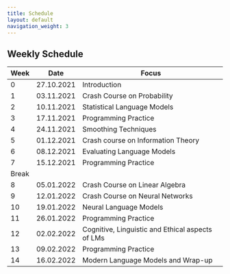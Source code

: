 ```yaml
---
title: Schedule
layout: default
navigation_weight: 3
---
```


## Weekly Schedule

|Week| Date | Focus    |
|----|----------|----------|
| 0 |27.10.2021 | Introduction |
| 1 |03.11.2021 | Crash Course on Probability |
| 2 |10.11.2021 | Statistical Language Models |
| 3 |17.11.2021 | Programming Practice |
| 4 |24.11.2021 | Smoothing Techniques |
| 5 |01.12.2021 | Crash course on Information Theory |
| 6 |08.12.2021 | Evaluating Language Models |
| 7 |15.12.2021 | Programming Practice |
| Break |  |  |   
| 8 |05.01.2022 | Crash Course on Linear Algebra |  
| 9 |12.01.2022 | Crash Course on Neural Networks |  
| 10 |19.01.2022 | Neural Language Models |
| 11 |26.01.2022 | Programming Practice |  
| 12 |02.02.2022 | Cognitive, Linguistic and Ethical aspects of LMs |
| 13 |09.02.2022 | Programming Practice |
| 14 |16.02.2022 | Modern Language Models and Wrap-up |
